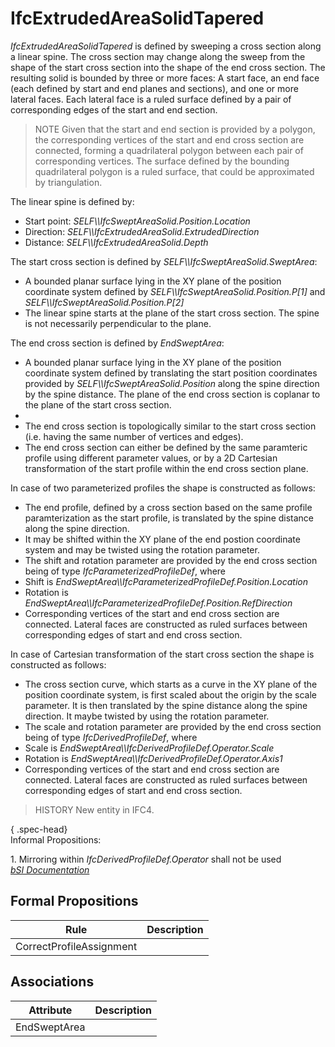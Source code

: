 IfcExtrudedAreaSolidTapered
===========================
_IfcExtrudedAreaSolidTapered_ is defined by sweeping a cross section along a
linear spine. The cross section may change along the sweep from the shape of
the start cross section into the shape of the end cross section. The resulting
solid is bounded by three or more faces: A start face, an end face (each
defined by start and end planes and sections), and one or more lateral faces.
Each lateral face is a ruled surface defined by a pair of corresponding edges
of the start and end section.  
  
> NOTE  Given that the start and end section is provided by a polygon, the
> corresponding vertices of the start and end cross section are connected,
> forming a quadrilateral polygon between each pair of corresponding vertices.
> The surface defined by the bounding quadrilateral polygon is a ruled
> surface, that could be approximated by triangulation.  
  
The linear spine is defined by:  
  
* Start point: _SELF\\\IfcSweptAreaSolid.Position.Location_  
* Direction: _SELF\\\IfcExtrudedAreaSolid.ExtrudedDirection_  
* Distance: _SELF\\\IfcExtrudedAreaSolid.Depth_  
  
The start cross section is defined by _SELF\\\IfcSweptAreaSolid.SweptArea_:  
  
* A bounded planar surface lying in the XY plane of the position coordinate system defined by _SELF\\\IfcSweptAreaSolid.Position.P[1]_ and _SELF\\\IfcSweptAreaSolid.Position.P[2]_  
* The linear spine starts at the plane of the start cross section. The spine is not necessarily perpendicular to the plane.  
  
The end cross section is defined by _EndSweptArea_:  
  
* A bounded planar surface lying in the XY plane of the position coordinate system defined by translating the start position coordinates provided by _SELF\\\IfcSweptAreaSolid.Position_ along the spine direction by the spine distance. The plane of the end cross section is coplanar to the plane of the start cross section.  
*   
* The end cross section is topologically similar to the start cross section (i.e. having the same number of vertices and edges).  
* The end cross section can either be defined by the same paramteric profile using different parameter values, or by a 2D Cartesian transformation of the start profile within the end cross section plane.   
  
In case of two parameterized profiles the shape is constructed as follows:  
  
* The end profile, defined by a cross section based on the same profile paramterization as the start profile, is translated by the spine distance along the spine direction.  
* It may be shifted within the XY plane of the end postion coordinate system and may be twisted using the rotation parameter.  
* The shift and rotation parameter are provided by the end cross section being of type _IfcParameterizedProfileDef_, where   
* Shift is _EndSweptArea\\\IfcParameterizedProfileDef.Position.Location_  
* Rotation is _EndSweptArea\\\IfcParameterizedProfileDef.Position.RefDirection_   
* Corresponding vertices of the start and end cross section are connected. Lateral faces are constructed as ruled surfaces between corresponding edges of start and end cross section.  
  
In case of Cartesian transformation of the start cross section the shape is
constructed as follows:  
  
* The cross section curve, which starts as a curve in the XY plane of the position coordinate system, is first scaled about the origin by the scale parameter. It is then translated by the spine distance along the spine direction. It maybe twisted by using the rotation parameter.  
* The scale and rotation parameter are provided by the end cross section being of type _IfcDerivedProfileDef_, where   
* Scale is _EndSweptArea\\\IfcDerivedProfileDef.Operator.Scale_  
* Rotation is _EndSweptArea\\\IfcDerivedProfileDef.Operator.Axis1_   
* Corresponding vertices of the start and end cross section are connected. Lateral faces are constructed as ruled surfaces between corresponding edges of start and end cross section.  
  
> HISTORY  New entity in IFC4.  
  
{ .spec-head}  
Informal Propositions:  
  
1\. Mirroring within _IfcDerivedProfileDef.Operator_ shall not be used  
[ _bSI
Documentation_](https://standards.buildingsmart.org/IFC/DEV/IFC4_2/FINAL/HTML/schema/ifcgeometricmodelresource/lexical/ifcextrudedareasolidtapered.htm)


Formal Propositions
-------------------
| Rule                     | Description   |
|--------------------------|---------------|
| CorrectProfileAssignment |               |

Associations
------------
| Attribute    | Description   |
|--------------|---------------|
| EndSweptArea |               |

